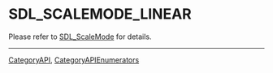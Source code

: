 # SDL_SCALEMODE_LINEAR

Please refer to [SDL_ScaleMode](SDL_ScaleMode) for details.

----
[CategoryAPI](CategoryAPI), [CategoryAPIEnumerators](CategoryAPIEnumerators)

